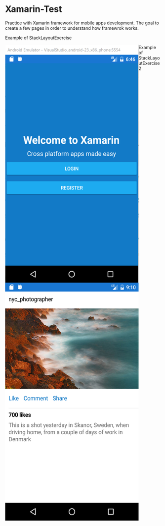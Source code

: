 # Xamarin-Test
Practice with Xamarin framework for mobile apps development.
The goal to create a few pages in order to understand how framewrok works.

Example of StackLayoutExercise

<a href="url"><img src="https://github.com/PyArchitect/Xamarin-Test/blob/master/XamarinApp.png?raw=true" align="left" height="768" width="432" ></a>




<p>
Example of StackLayoutExercise2
<a href="url"><img src="https://github.com/PyArchitect/Xamarin-Test/blob/master/XamarinApp2.png?raw=true" align="left" height="768" width="432" ></a>
<p/>

	

